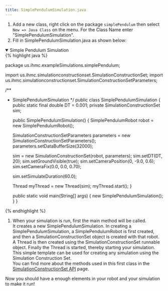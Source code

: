 ```yaml
---
title: SimplePendulumSimulation.java
---
```


1. Add a new class, right click on the package `simplePendulum` then select `New => Java Class` on the menu. For the Class Name enter "SimplePendulumSimulation". 
2. Fill in SimplePendulumSimulation.java as shown below:

<details open>
<summary> Simple Pendulum Simulation </summary>
{% highlight java %}

package us.ihmc.exampleSimulations.simplePendulum;

import us.ihmc.simulationconstructionset.SimulationConstructionSet;
import us.ihmc.simulationconstructionset.SimulationConstructionSetParameters;

/**
 * SimplePendulumSimulation
 */
public class SimplePendulumSimulation
{
   public static final double DT = 0.001;
   private SimulationConstructionSet sim;


   public SimplePendulumSimulation()
   {
      SimplePendulumRobot robot = new SimplePendulumRobot();
      
      SimulationConstructionSetParameters parameters = new SimulationConstructionSetParameters();
      parameters.setDataBufferSize(32000);

      sim = new SimulationConstructionSet(robot, parameters);
      sim.setDT(DT, 20);
      sim.setGroundVisible(true);
      sim.setCameraPosition(0, -9.0, 0.6);
      sim.setCameraFix(0.0, 0.0, 0.70);

      sim.setSimulateDuration(60.0);

      Thread myThread = new Thread(sim);
      myThread.start();
   }

   public static void main(String[] args)
   {
      new SimplePendulumSimulation();
   }
}


{% endhighlight %}
</details>

1. When your simulation is run, first the main method will be called.   
It creates a new SimplePendulumSimulation. In creating a SimplePendulumSimulation, a SimplePendulumRobot is first created, and then a SimulationConstructionSet object is created with that robot.
A Thread is then created using the SimulationConstructionSet runnable object. Finally the Thread is started, thereby starting your simulation.
This simple template can be used for creating any simulation using the Simulation Construction Set.  
You can find more about the methods used in this first class in the [SimulationConstructionSet API](/documentation/01-scs/01-api/00-api/) page.

Now you should have a enough elements in your robot and your simulation to make it run!